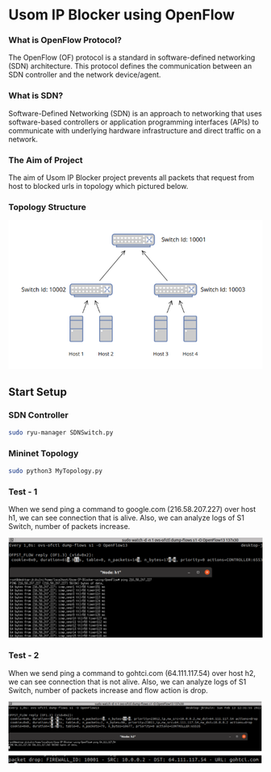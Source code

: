 # Usom IP Blocker using OpenFlow

### What is OpenFlow Protocol?
The OpenFlow (OF) protocol is a standard in software-defined networking (SDN) architecture. This protocol defines the communication between an SDN controller and the network device/agent. 

### What is SDN?
Software-Defined Networking (SDN) is an approach to networking that uses software-based controllers or application programming interfaces (APIs) to communicate with underlying hardware infrastructure and direct traffic on a network.

### The Aim of Project
The aim of Usom IP Blocker project prevents all packets that request from host to blocked urls in topology which pictured below. 

### Topology Structure
![Topo Image](Topo.png)


## Start Setup

### SDN Controller
```bash
sudo ryu-manager SDNSwitch.py
```

### Mininet Topology
```bash
sudo python3 MyTopology.py
```
### Test - 1
When we send ping a command to google.com (216.58.207.227) over host h1, we can see connection that is alive. Also, we can analyze logs of S1 Switch, number of packets increase.

![ping-google Image](ping-google.png)

### Test - 2
When we send ping a command to gohtci.com (64.111.117.54) over host h2, we can see connection that is not alive. Also, we can analyze logs of S1 Switch, number of packets increase and flow action is drop.

![ping-google Image](ping-gotchi.png)